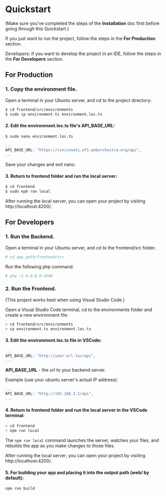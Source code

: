 # Quickstart

(Make sure you've completed the steps of the **Installation** doc first before going through this Quickstart.)

If you just want to run the project, follow the steps in the **For Production** section.

*Developers*: if you want to develop the project in an IDE, follow the steps in the **For Developers** section.

## For Production

### 1. Copy the environment file.
Open a terminal in your Ubuntu server, and cd to the project directory:
```bash
$ cd frontend/src/environments
$ sudo cp environment.ts environment.loc.ts
```

#### 2. Edit the environment.loc.ts file's API_BASE_URL:
```bash
$ sudo nano environment.loc.ts
```

```js
...
API_BASE_URL: "https://cincinnati.of1.weborchestra.org/api",
...
```
Save your changes and exit nano.

#### 3. Return to frontend folder and run the local server:
```bash
$ cd frontend
$ sudo npm run local
```
After running the local server, you can open your project by visiting http://localhost:4200/.

## For Developers

### 1. Run the Backend.

Open a terminal in your Ubuntu server, and cd to the frontend/src folder.
```bash
# cd app_path/frontend/src
```
Run the following php command:
```bash
# php -S 0.0.0.0:4200
```

### 2. Run the Frontend.
(This project works best when using Visual Studio Code.)

Open a Visual Studio Code terminal, cd to the environments folder and create a new environment file:
```bash
> cd frontend/src/environments
> cp environment.ts environment.loc.ts
```

#### 3. Edit the environment.loc.ts file in VSCode:
```js
...
API_BASE_URL: "http://your-url.loc/api",
...
```
**API_BASE_URL** - the url to your backend server.

Example (use your ubuntu server's actual IP address):
```js
...
API_BASE_URL: "http://192.168.1.1/api",
...
```

#### 4. Return to frontend folder and run the local server in the VSCode terminal:
```bash
> cd frontend
> npm run local
```
The `npm run local` command launches the server, watches your files, and rebuilds the app as you make changes to those files.

After running the local server, you can open your project by visiting http://localhost:4200/.

#### 5. For building your app and placing it into the output path (web/ by default):
```bash
npm run build
```
